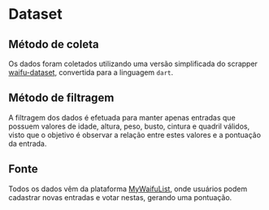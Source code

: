 # Dataset

## Método de coleta

Os dados foram coletados utilizando uma versão simplificada do scrapper [waifu-dataset](https://github.com/thewaifuproject/waifu-dataset), convertida para a linguagem `dart`.

## Método de filtragem

A filtragem dos dados é efetuada para manter apenas entradas que possuem valores de idade, altura, peso, busto, cintura e quadril válidos, visto que o objetivo é observar a relação entre estes valores e a pontuação da entrada.

## Fonte
Todos os dados vêm da plataforma [MyWaifuList](https://mywaifulist.moe), onde usuários podem cadastrar novas entradas e votar nestas, gerando uma pontuação.
